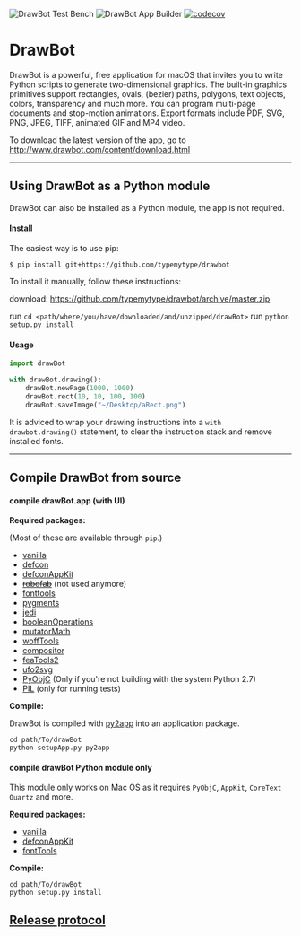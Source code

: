 ![DrawBot Test Bench](https://github.com/typemytype/drawbot/workflows/DrawBot%20Test%20Bench/badge.svg)
![DrawBot App Builder](https://github.com/typemytype/drawbot/workflows/DrawBot%20App%20Builder/badge.svg)
[![codecov](https://codecov.io/gh/typemytype/drawbot/branch/master/graph/badge.svg)](https://codecov.io/gh/typemytype/drawbot)

# DrawBot

DrawBot is a powerful, free application for macOS that invites you to write Python scripts to generate two-dimensional graphics. The built-in graphics primitives support rectangles, ovals, (bezier) paths, polygons, text objects, colors, transparency and much more. You can program multi-page documents and stop-motion animations. Export formats include PDF, SVG, PNG, JPEG, TIFF, animated GIF and MP4 video.

To download the latest version of the app, go to  
http://www.drawbot.com/content/download.html

---

## Using DrawBot as a Python module

DrawBot can also be installed as a Python module, the app is not required. 

#### Install 

The easiest way is to use pip:

	$ pip install git+https://github.com/typemytype/drawbot

To install it manually, follow these instructions:

download: https://github.com/typemytype/drawbot/archive/master.zip

run `cd <path/where/you/have/downloaded/and/unzipped/drawBot>`
run `python setup.py install`

#### Usage

```Python
import drawBot

with drawBot.drawing():
    drawBot.newPage(1000, 1000)
    drawBot.rect(10, 10, 100, 100)
    drawBot.saveImage("~/Desktop/aRect.png")
```

It is adviced to wrap your drawing instructions into a `with drawbot.drawing()` statement, to clear the instruction stack and remove installed fonts.

---

## Compile DrawBot from source

#### compile drawBot.app (with UI)

__Required packages:__

(Most of these are available through `pip`.)

* [vanilla](https://github.com/typesupply/vanilla)
* [defcon](https://github.com/typesupply/defcon)
* [defconAppKit](https://github.com/typesupply/defconAppKit)
* ~~[robofab](https://github.com/robofab-developers/robofab)~~ (not used anymore)
* [fonttools](https://github.com/fonttools/fonttools)
* [pygments](http://pygments.org)
* [jedi](http://jedi.jedidjah.ch/en/latest/)
* [booleanOperations](https://github.com/typemytype/booleanOperations)
* [mutatorMath](https://github.com/LettError/MutatorMath)
* [woffTools](https://github.com/typesupply/woffTools)
* [compositor](https://github.com/typesupply/compositor)
* [feaTools2](https://github.com/typesupply/feaTools2)
* [ufo2svg](https://github.com/typesupply/ufo2svg)
* [PyObjC](https://pythonhosted.org/pyobjc/) (Only if you're not building with the system Python 2.7)
* [PIL](https://github.com/python-pillow/Pillow) (only for running tests)

__Compile:__


DrawBot is compiled with [py2app](https://pypi.python.org/pypi/py2app/) into an application package.


    cd path/To/drawBot
    python setupApp.py py2app


#### compile drawBot Python module only


This module only works on Mac OS as it requires `PyObjC`, `AppKit`, `CoreText` `Quartz` and more.

__Required packages:__

* [vanilla](https://github.com/typesupply/vanilla)
* [defconAppKit](https://github.com/typesupply/defconAppKit)
* [fontTools](https://github.com/behdad/fonttools)

__Compile:__

	cd path/To/drawBot
    python setup.py install


## [Release protocol](https://github.com/typemytype/drawbot/wiki/DrawBot-release-protocol)
